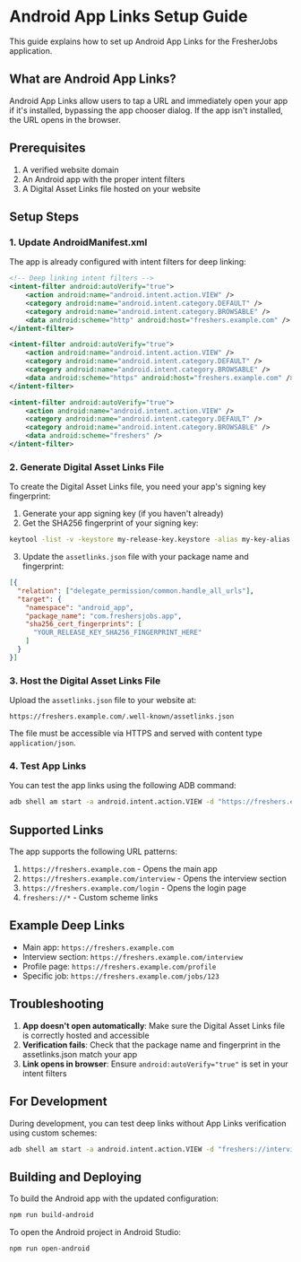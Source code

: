 # Android App Links Setup Guide

This guide explains how to set up Android App Links for the FresherJobs application.

## What are Android App Links?

Android App Links allow users to tap a URL and immediately open your app if it's installed, bypassing the app chooser dialog. If the app isn't installed, the URL opens in the browser.

## Prerequisites

1. A verified website domain
2. An Android app with the proper intent filters
3. A Digital Asset Links file hosted on your website

## Setup Steps

### 1. Update AndroidManifest.xml

The app is already configured with intent filters for deep linking:

```xml
<!-- Deep linking intent filters -->
<intent-filter android:autoVerify="true">
    <action android:name="android.intent.action.VIEW" />
    <category android:name="android.intent.category.DEFAULT" />
    <category android:name="android.intent.category.BROWSABLE" />
    <data android:scheme="http" android:host="freshers.example.com" />
</intent-filter>

<intent-filter android:autoVerify="true">
    <action android:name="android.intent.action.VIEW" />
    <category android:name="android.intent.category.DEFAULT" />
    <category android:name="android.intent.category.BROWSABLE" />
    <data android:scheme="https" android:host="freshers.example.com" />
</intent-filter>

<intent-filter android:autoVerify="true">
    <action android:name="android.intent.action.VIEW" />
    <category android:name="android.intent.category.DEFAULT" />
    <category android:name="android.intent.category.BROWSABLE" />
    <data android:scheme="freshers" />
</intent-filter>
```

### 2. Generate Digital Asset Links File

To create the Digital Asset Links file, you need your app's signing key fingerprint:

1. Generate your app signing key (if you haven't already)
2. Get the SHA256 fingerprint of your signing key:

```bash
keytool -list -v -keystore my-release-key.keystore -alias my-key-alias
```

3. Update the `assetlinks.json` file with your package name and fingerprint:

```json
[{
  "relation": ["delegate_permission/common.handle_all_urls"],
  "target": {
    "namespace": "android_app",
    "package_name": "com.freshersjobs.app",
    "sha256_cert_fingerprints": [
      "YOUR_RELEASE_KEY_SHA256_FINGERPRINT_HERE"
    ]
  }
}]
```

### 3. Host the Digital Asset Links File

Upload the `assetlinks.json` file to your website at:

```
https://freshers.example.com/.well-known/assetlinks.json
```

The file must be accessible via HTTPS and served with content type `application/json`.

### 4. Test App Links

You can test the app links using the following ADB command:

```bash
adb shell am start -a android.intent.action.VIEW -d "https://freshers.example.com"
```

## Supported Links

The app supports the following URL patterns:

1. `https://freshers.example.com` - Opens the main app
2. `https://freshers.example.com/interview` - Opens the interview section
3. `https://freshers.example.com/login` - Opens the login page
4. `freshers://*` - Custom scheme links

## Example Deep Links

- Main app: `https://freshers.example.com`
- Interview section: `https://freshers.example.com/interview`
- Profile page: `https://freshers.example.com/profile`
- Specific job: `https://freshers.example.com/jobs/123`

## Troubleshooting

1. **App doesn't open automatically**: Make sure the Digital Asset Links file is correctly hosted and accessible
2. **Verification fails**: Check that the package name and fingerprint in the assetlinks.json match your app
3. **Link opens in browser**: Ensure `android:autoVerify="true"` is set in your intent filters

## For Development

During development, you can test deep links without App Links verification using custom schemes:

```bash
adb shell am start -a android.intent.action.VIEW -d "freshers://interview"
```

## Building and Deploying

To build the Android app with the updated configuration:

```bash
npm run build-android
```

To open the Android project in Android Studio:

```bash
npm run open-android
```